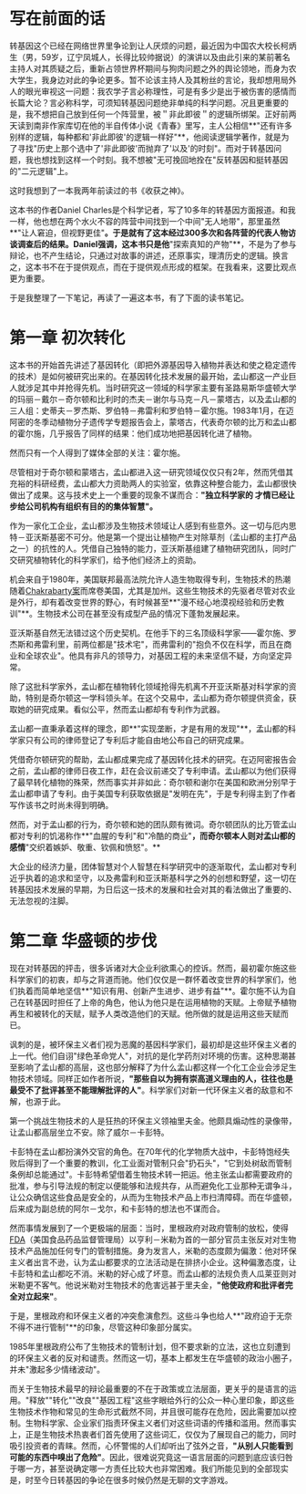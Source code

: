 # 写在前面的话 #

转基因这个已经在网络世界里争论到让人厌烦的问题，最近因为中国农大校长柯炳生（男，59岁，辽宁凤城人，长得比较帅据说）的演讲以及由此引来的某前著名主持人对其质疑之后，重新占领世界杯期间与狗肉问题之外的舆论领地，而身为农大学生，我身边对此的争论更多。暂不论该主持人及其粉丝的言论，我却想用局外人的眼光审视这一问题：我农学子言必称理性，可是有多少是出于被伤害的感情而长篇大论？言必称科学，可须知转基因问题绝非单纯的科学问题。况且更重要的是，我不想把自己放到任何一个阵营里，被＂非此即彼＂的逻辑所绑架。正好前两天读到南非作家库切在他的半自传体小说《青春》里写，主人公相信**"还有许多别样的逻辑，每种都和'非此即彼'的逻辑一样好"**，他阅读逻辑学著作，就是为了寻找"历史上那个选中了'非此即彼'而抛弃了'以及'的时刻"。而对于转基因问题，我也想找到这样一个时刻。我不想被"无可挽回地拴在"反转基因和挺转基因的"二元逻辑"上。

这时我想到了一本我两年前读过的书《收获之神》。

这本书的作者Daniel Charles是个科学记者，写了10多年的转基因方面报道。和我一样，他也想在两个水火不容的阵营中间找到一个中间"无人地带"，那里虽然**"让人窘迫，但视野更佳"**。于是就有了这本经过300多次和各阵营的代表人物访谈调查后的结果。Daniel强调，这本书只是他**"探索真知的产物"**，不是为了参与辩论，也不产生结论，只通过对故事的讲述，还原事实，理清历史的逻辑。换言之，这本书不在于提供观点，而在于提供观点形成的框架。在我看来，这要比观点更为重要。

于是我整理了一下笔记，再读了一遍这本书，有了下面的读书笔记。

# 第一章 初次转化 #
这本书的开始首先讲述了基因转化（即把外源基因导入植物并表达和使之稳定遗传的技术）是如何被研究出来的。在基因转化技术发展的最开始，孟山都这一产业巨人就涉足其中并抢得先机。当时研究这一领域的科学家主要有圣路易斯华盛顿大学的玛丽－戴尔－奇尔顿和比利时的杰夫－谢尔与马克－凡－蒙塔古，以及孟山都的三人组：史蒂夫－罗杰斯、罗伯特－弗雷利和罗伯特－霍尔施。1983年1月，在迈阿密的冬季动植物分子遗传学专题报告会上，蒙塔古，代表奇尔顿的比万和孟山都的霍尔施，几乎报告了同样的结果：他们成功地把基因转化进了植物。

然而只有一个人得到了媒体全部的关注：霍尔施。

尽管相对于奇尔顿和蒙塔古，孟山都进入这一研究领域仅仅只有2年，然而凭借其充裕的科研经费，孟山都大力资助两人的实验室，依靠这种整合能力，孟山都很快做出了成果。这与技术史上一个重要的现象不谋而合：**"独立科学家的 才情已经让步给公司机构有组织有目的的集体智慧"。**

作为一家化工企业，孟山都涉及生物技术领域让人感到有些意外。这一切与厄内思特－亚沃斯基密不可分。他是第一个提出让植物产生对除草剂（孟山都的主打产品之一）的抗性的人。凭借自己独特的能力，亚沃斯基组建了植物研究团队，同时广交研究植物转化的科学家们，给予他们经济上的资助。

机会来自于1980年，美国联邦最高法院允许人造生物取得专利，生物技术的热潮随着[Chakrabarty案](https://www.google.com.hk/url?sa=t&rct=j&q=&esrc=s&source=web&cd=2&cad=rja&uact=8&ved=0CCIQFjAB&url=%68%74%74%70%3a%2f%2f%65%6e%2e%77%69%6b%69%70%65%64%69%61%2e%6f%72%67%2f%77%69%6b%69%2f%44%69%61%6d%6f%6e%64%5f%76%2e%5f%43%68%61%6b%72%61%62%61%72%74%79&ei=LCmoU-6nEY6ekQXKsYHYCQ&usg=AFQjCNFz0jYJoDesvquQZ1oApGDBHI97ow&bvm=bv.69411363,d.dGc)而席卷美国，尤其是加州。这些生物技术的先驱者尽管对农业是外行，却有着改变世界的野心，有时候甚至**"漫不经心地漠视经验和历史教训"**。生物技术公司在甚至没有成型产品的情况下蓬勃发展起来。

亚沃斯基自然无法错过这个历史契机。在他手下的三名顶级科学家——霍尔施、罗杰斯和弗雷利里，前两位都是"技术宅"，而弗雷利的"抱负不仅在科学，而且在商业和全球农业"。他具有非凡的领导力，对基因工程的未来坚信不疑，方向坚定异常。

除了这批科学家外，孟山都在植物转化领域抢得先机离不开亚沃斯基对科学家的资助，特别是奇尔顿这一学科领头羊。在这个交易中，孟山都为奇尔顿提供资金，获取她的研究成果。看似公平，然而孟山都却有专利作为武器。

孟山都一直秉承着这样的理念，即**"实现垄断，才是有用的发现"**，孟山都的科学家只有公司的律师登记了专利后才能自由地公布自己的研究成果。

凭借奇尔顿研究的帮助，孟山都成果完成了基因转化技术的研究。在迈阿密报告会之前，孟山都的律师日夜工作，赶在会议前递交了专利申请。孟山都以为他们获得了最早转化植物的殊荣，然而事实并非如此：奇尔顿和谢尔在美国和欧洲分别早于孟山都申请了专利。由于美国专利获取依据是"发明在先"，于是专利得主到了作者写作该书之时尚未得到明确。

然而，对于孟山都的行为，奇尔顿和她的团队颇有微词。奇尔顿团队的比万管孟山都对专利的饥渴称作**"血腥的专利"和"冷酷的商业"**，而奇尔顿本人则对孟山都的感情**"交织着嫉妒、敬重、钦佩和愤怒"。**


大企业的经济力量，团体智慧对个人智慧在科学研究中的逐渐取代，孟山都对专利近乎执着的追求和坚守，以及弗雷利和亚沃斯基科学之外的创想和野望，这一切在转基因技术发展的早期，为日后这一技术的发展和社会对其的看法做出了重要的、无法忽视的注脚。

# 第二章 华盛顿的步伐 #
现在对转基因的抨击，很多诉诸对大企业利欲熏心的控诉。然而，最初霍尔施这些科学家们的初衷，却与之背道而驰。他们仅仅是一群怀着改变世界的科学家们，他们执着而简单地坚信**"知识有用、创新产生进步、进步有益"**。霍尔施不认为自己在转基因时担任了上帝的角色，他认为他只是在运用植物的天赋。上帝赋予植物再生和被转化的天赋，赋予人类改造他们的天赋。他所做的就是运用这些天赋而已。

讽刺的是，被环保主义者们视为恶魔的基因科学家们，最初却是这些环保主义者的上一代。他们自诩"绿色革命党人"，对抗的是化学药剂对环境的伤害。这种思潮甚至影响了孟山都的高层，这也部分解释了为什么孟山都这样一个化工企业会涉足生物技术领域。同样正如作者所说，**"那些自以为拥有崇高道义理由的人，往往也是最受不了批评甚至不能理解批评的人"**。科学家们对新一代环保主义者的敌意和不解，也源于此。

第一个挑战生物技术的人是狂热的环保主义领袖里夫金。他颇具煽动性的录像带，让孟山都高层坐立不安。除了威尔－卡彭特。


卡彭特在孟山都扮演外交官的角色。在70年代的化学物质大战中，卡彭特饱经失败后得到了一个重要的教训，化工业面对管制只会"扔石头"，"它到处树敌而管制条例却总能通过"。卡彭特希望借着生物技术转一把运。他主张孟山都需要政府的批准，参与引导法规的制定以便能够和法规共存，从而避免化工业那种无谓争斗，让公众确信这些食品是安全的，从而为生物技术产品上市扫清障碍。而在华盛顿，后来成为副总统的阿尔－戈尔，和卡彭特的想法也不谋而合。

然而事情发展到了一个更极端的层面：当时，里根政府对政府管制的放松，使得[FDA](http://www.baidu.com/link?url=7Rj8h4XJhBVHh9PVTtUk3d-GS_Fiv_1XSWy8D3qate3)（美国食品药品监督管理局）以亨利－米勒为首的一部分官员主张反对对生物技术产品施加任何专门的管制措施。身为发言人，米勒的态度颇为偏激：他对环保主义者出言不逊，认为孟山都要求的立法活动是在排挤小企业。这种偏激态度，让卡彭特和孟山都吃不消。米勒的好心成了坏意。而孟山都的法规负责人瓜莱亚则对米勒更不客气。他说米勒对生物技术的危害远甚于里夫金，**"他使政府和批评者完全对立起来"**。

于是，里根政府和环保主义者的冲突愈演愈烈。这些斗争也给人**"政府迫于无奈不得不进行管制"**的印象，尽管这种印象部分属实。

1985年里根政府公布了生物技术的管制计划，但不要求新的立法，这也立刻遭到的环保主义者的反对和谴责。然而这一切，基本上都发生在华盛顿的政治小圈子，并未"激起多少情绪波动"。

而关于生物技术最早的辩论最重要的不在于政策或立法层面，更关乎的是语言的运用。"释放""转化""改良""基因工程"这些字眼给外行的公众一种心里印象，即这些生物技术作物和常见的生命形式截然不同，并且很可能存在危险，因此需要加以控制。生物科学家、企业家们指责环保主义者们对这些词语的传播和滥用。然而事实上，正是生物技术热衷者们首先使用了这些词汇，仅仅为了展现自己的能力，同时吸引投资者的青睐。然而，心怀警惕的人们却听出了弦外之音，**"从别人只能看到可能的东西中嗅出了危险"**。因此，很难说究竟这一语言层面的问题到底应该归咎于哪一方，甚至说确定哪一方责任比较大也非常困难。我们所能见到的全部现实是，时至今日转基因的争论在很多时候仍然是无聊的文字游戏。